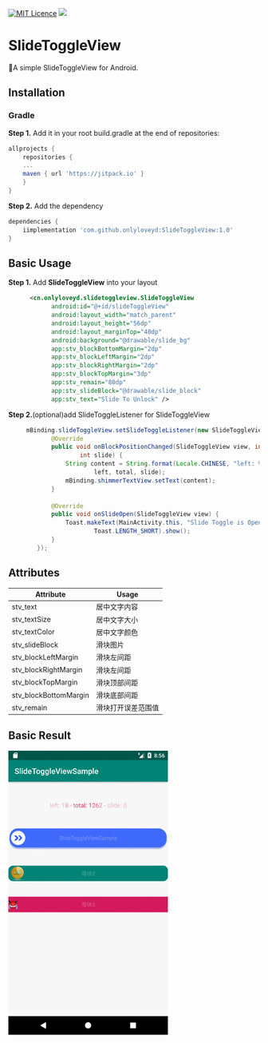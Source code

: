 [![MIT Licence](https://badges.frapsoft.com/os/mit/mit.svg?v=103)](https://opensource.org/licenses/mit-license.php) 
[![](https://jitpack.io/v/onlyloveyd/SlideToggleView.svg)](https://jitpack.io/#onlyloveyd/SlideToggleView)
# SlideToggleView
🍎A simple SlideToggleView for Android.


## Installation
### Gradle
**Step 1.** Add it in your root build.gradle at the end of repositories:
```groovy
allprojects {
    repositories {
	...
	maven { url 'https://jitpack.io' }
    }
}
``` 
**Step 2.** Add the dependency
```groovy
dependencies {
    iimplementation 'com.github.onlyloveyd:SlideToggleView:1.0'
}
```

## Basic Usage
**Step 1.** Add **SlideToggleView** into your layout
```xml
      <cn.onlyloveyd.slidetoggleview.SlideToggleView
            android:id="@+id/slideToggleView"
            android:layout_width="match_parent"
            android:layout_height="56dp"
            android:layout_marginTop="40dp"
            android:background="@drawable/slide_bg"
            app:stv_blockBottomMargin="2dp"
            app:stv_blockLeftMargin="2dp"
            app:stv_blockRightMargin="2dp"
            app:stv_blockTopMargin="3dp"
            app:stv_remain="80dp"
            app:stv_slideBlock="@drawable/slide_block"
            app:stv_text="Slide To Unlock" />
```
**Step 2.**(optional)add SlideToggleListener for SlideToggleView
```java
     mBinding.slideToggleView.setSlideToggleListener(new SlideToggleView.SlideToggleListener() {
            @Override
            public void onBlockPositionChanged(SlideToggleView view, int left, int total,
                    int slide) {
                String content = String.format(Locale.CHINESE, "left: %d - total: %d - slide: %d",
                        left, total, slide);
                mBinding.shimmerTextView.setText(content);
            }

            @Override
            public void onSlideOpen(SlideToggleView view) {
                Toast.makeText(MainActivity.this, "Slide Toggle is Open",
                        Toast.LENGTH_SHORT).show();
            }
        });
```

## Attributes
|Attribute|Usage|
|--|--|
|stv_text|居中文字内容|
|stv_textSize|居中文字大小|
|stv_textColor|居中文字颜色|
|stv_slideBlock|滑块图片|
|stv_blockLeftMargin|滑块左间距|
|stv_blockRightMargin|滑块左间距|
|stv_blockTopMargin|滑块顶部间距|
|stv_blockBottomMargin|滑块底部间距|
|stv_remain|滑块打开误差范围值|

## Basic Result
<img src="/screenshots/hd.gif" width="320" alt="抽奖"/>



